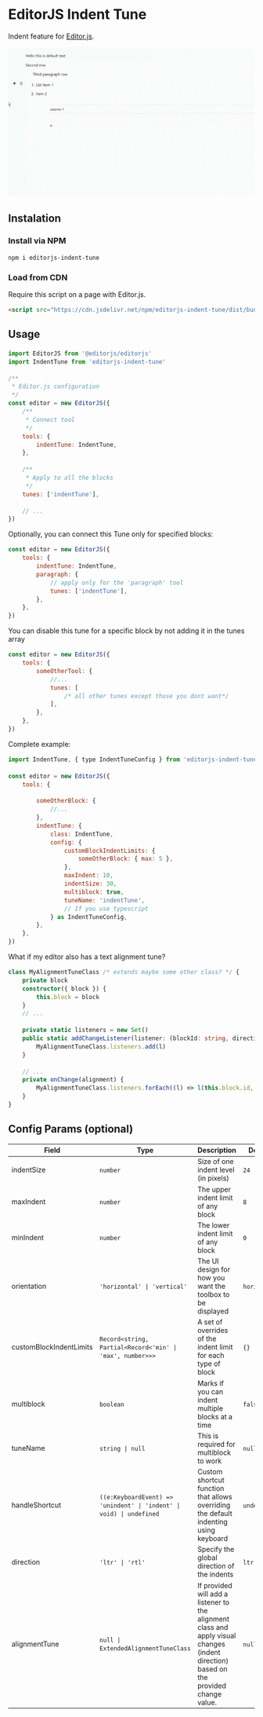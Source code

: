 # EditorJS Indent Tune

Indent feature for [Editor.js](https://editorjs.io).

![](./assets/example1.gif)

## Instalation

### Install via NPM

```shell
npm i editorjs-indent-tune
```

### Load from CDN

Require this script on a page with Editor.js.

```html
<script src="https://cdn.jsdelivr.net/npm/editorjs-indent-tune/dist/bundle.js"><script>
```

## Usage

```js
import EditorJS from '@editorjs/editorjs'
import IndentTune from 'editorjs-indent-tune'

/**
 * Editor.js configuration
 */
const editor = new EditorJS({
    /**
     * Connect tool
     */
    tools: {
        indentTune: IndentTune,
    },

    /**
     * Apply to all the blocks
     */
    tunes: ['indentTune'],

    // ...
})
```

Optionally, you can connect this Tune only for specified blocks:

```js
const editor = new EditorJS({
    tools: {
        indentTune: IndentTune,
        paragraph: {
            // apply only for the 'paragraph' tool
            tunes: ['indentTune'],
        },
    },
})
```

You can disable this tune for a specific block by not adding it in the tunes array

```js
const editor = new EditorJS({
    tools: {
        someOtherTool: {
            //...
            tunes: [
                /* all other tunes except those you dont want*/
            ],
        },
    },
})
```

Complete example:

```js
import IndentTune, { type IndentTuneConfig } from 'editorjs-indent-tune'

const editor = new EditorJS({
    tools: {

        someOtherBlock: {
            //...
        },
        indentTune: {
            class: IndentTune,
            config: {
                customBlockIndentLimits: {
                    someOtherBlock: { max: 5 },
                },
                maxIndent: 10,
                indentSize: 30,
                multiblock: true,
                tuneName: 'indentTune',
                // If you use typescript
            } as IndentTuneConfig,
        },
    },
})
```

What if my editor also has a text alignment tune?

```ts
class MyAlignmentTuneClass /* extends maybe some other class? */ {
    private block
    constructor({ block }) {
        this.block = block
    }
    // ...

    private static listeners = new Set()
    public static addChangeListener(listener: (blockId: string, direction: 'ltr' | 'rtl') => void) {
        MyAlignmentTuneClass.listeners.add(l)
    }

    // ...
    private onChange(alignment) {
        MyAlignmentTuneClass.listeners.forEach((l) => l(this.block.id, alignment == 'left' ? 'ltr' : 'rtl'))
    }
}
```

## Config Params (optional)

| Field                   | Type                                                                 | Description                                                                                                                            | Default      |
| ----------------------- | -------------------------------------------------------------------- | -------------------------------------------------------------------------------------------------------------------------------------- | ------------ |
| indentSize              | `number`                                                             | Size of one indent level (in pixels)                                                                                                   | `24`         |
| maxIndent               | `number`                                                             | The upper indent limit of any block                                                                                                    | `8`          |
| minIndent               | `number`                                                             | The lower indent limit of any block                                                                                                    | `0`          |
| orientation             | `'horizontal' \| 'vertical'`                                         | The UI design for how you want the toolbox to be displayed                                                                             | `horizontal` |
| customBlockIndentLimits | `Record<string, Partial<Record<'min' \| 'max', number>>>`            | A set of overrides of the indent limit for each type of block                                                                          | `{}`         |
| multiblock              | `boolean`                                                            | Marks if you can indent multiple blocks at a time                                                                                      | `false`      |
| tuneName                | `string \| null`                                                     | This is required for multiblock to work                                                                                                | `null`       |
| handleShortcut          | `((e:KeyboardEvent) => 'unindent' \| 'indent' \| void) \| undefined` | Custom shortcut function that allows overriding the default indenting using keyboard                                                   | `undefined`  |
| direction               | `'ltr' \| 'rtl' `                                                    | Specify the global direction of the indents                                                                                            | `ltr`        |
| alignmentTune           | `null \| ExtendedAlignmentTuneClass`                                 | If provided will add a listener to the alignment class and apply visual changes (indent direction) based on the provided change value. | `null`       |
